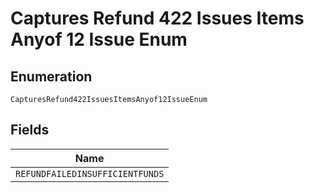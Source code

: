 
# Captures Refund 422 Issues Items Anyof 12 Issue Enum

## Enumeration

`CapturesRefund422IssuesItemsAnyof12IssueEnum`

## Fields

| Name |
|  --- |
| `REFUNDFAILEDINSUFFICIENTFUNDS` |


